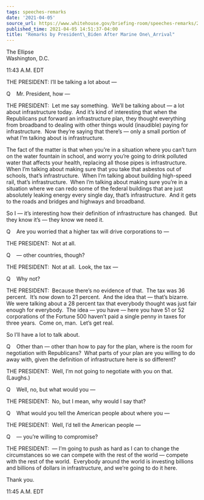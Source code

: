 ```yaml
---
tags: speeches-remarks
date: '2021-04-05'
source_url: https://www.whitehouse.gov/briefing-room/speeches-remarks/2021/04/05/remarks-by-president-biden-after-marine-one-arrival-3/
published_time: 2021-04-05 14:51:37-04:00
title: "Remarks by President\_Biden After Marine One\_Arrival"
---
```

 
The Ellipse  
Washington, D.C.

11:43 A.M. EDT

THE PRESIDENT: I’ll be talking a lot about —

Q    Mr. President, how —   

THE PRESIDENT:  Let me say something.  We’ll be talking about — a lot
about infrastructure today.  And it’s kind of interesting that when the
Republicans put forward an infrastructure plan, they thought everything
from broadband to dealing with other things would (inaudible) paying for
infrastructure.  Now they’re saying that there’s — only a small portion
of what I’m talking about is infrastructure.

The fact of the matter is that when you’re in a situation where you
can’t turn on the water fountain in school, and worry you’re going to
drink polluted water that affects your health, replacing all those pipes
is infrastructure.  When I’m talking about making sure that you take
that asbestos out of schools, that’s infrastructure.  When I’m talking
about building high-speed rail, that’s infrastructure.  When I’m talking
about making sure you’re in a situation where we can redo some of the
federal buildings that are just absolutely leaking energy every single
day, that’s infrastructure.  And it gets to the roads and bridges and
highways and broadband. 

So I — it’s interesting how their definition of infrastructure has
changed.  But they know it’s — they know we need it.

Q    Are you worried that a higher tax will drive corporations to —

THE PRESIDENT:  Not at all. 

Q    — other countries, though?

THE PRESIDENT:  Not at all.  Look, the tax —

Q    Why not?

THE PRESIDENT:  Because there’s no evidence of that.  The tax was 36
percent.  It’s now down to 21 percent.  And the idea that — that’s
bizarre.  We were talking about a 28 percent tax that everybody thought
was just fair enough for everybody.  The idea — you have — here you have
51 or 52 corporations of the Fortune 500 haven’t paid a single penny in
taxes for three years.  Come on, man.  Let’s get real.

So I’ll have a lot to talk about.

Q    Other than — other than how to pay for the plan, where is the room
for negotiation with Republicans?  What parts of your plan are you
willing to do away with, given the definition of infrastructure here is
so different?

THE PRESIDENT:  Well, I’m not going to negotiate with you on that. 
(Laughs.)

Q    Well, no, but what would you —

THE PRESIDENT:  No, but I mean, why would I say that?

Q    What would you tell the American people about where you —

THE PRESIDENT:  Well, I’d tell the American people —

Q    — you’re willing to compromise?

THE PRESIDENT:  — I’m going to push as hard as I can to change the
circumstances so we can compete with the rest of the world — compete
with the rest of the world.  Everybody around the world is investing
billions and billions of dollars in infrastructure, and we’re going to
do it here.

Thank you.

11:45 A.M. EDT
